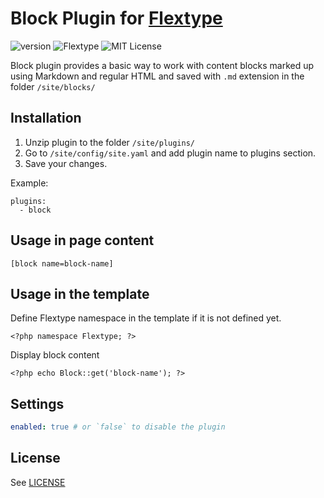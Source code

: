 # Block Plugin for [Flextype](http://flextype.org/)
![version](https://img.shields.io/badge/version-1.0.0-brightgreen.svg?style=flat-square)
![Flextype](https://img.shields.io/badge/Flextype-0.x-green.svg?style=flat-square)
![MIT License](https://img.shields.io/badge/license-MIT-blue.svg?style=flat-square)

Block plugin provides a basic way to work with content blocks marked up using Markdown and regular HTML and saved with `.md` extension in the folder `/site/blocks/`

## Installation
1. Unzip plugin to the folder `/site/plugins/`
2. Go to `/site/config/site.yaml` and add plugin name to plugins section.
3. Save your changes.

Example:
```
plugins:
  - block
```

## Usage in page content

```
[block name=block-name]
```

## Usage in the template

Define Flextype namespace in the template if it is not defined yet.
```
<?php namespace Flextype; ?>
```

Display block content
```
<?php echo Block::get('block-name'); ?>
```

## Settings

```yaml
enabled: true # or `false` to disable the plugin
```

## License
See [LICENSE](https://github.com/flextype-plugins/block/blob/master/LICENSE)
